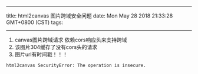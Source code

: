 
---
title: html2canvas 图片跨域安全问题
date: Mon May 28 2018 21:33:28 GMT+0800 (CST)
tags:

---

1. canvas图片跨域请求 依赖cors响应头来支持跨域
2. 该图片304缓存了没有cors头的请求
3. 图片url有时间戳！！！

```
html2canvas SecurityError: The operation is insecure.
```